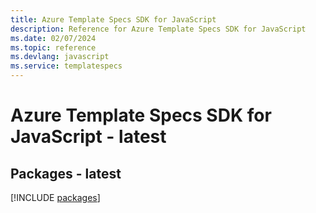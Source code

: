 ```yaml
---
title: Azure Template Specs SDK for JavaScript
description: Reference for Azure Template Specs SDK for JavaScript
ms.date: 02/07/2024
ms.topic: reference
ms.devlang: javascript
ms.service: templatespecs
---
```

# Azure Template Specs SDK for JavaScript - latest
## Packages - latest
[!INCLUDE [packages](template-specs-index.md)]
